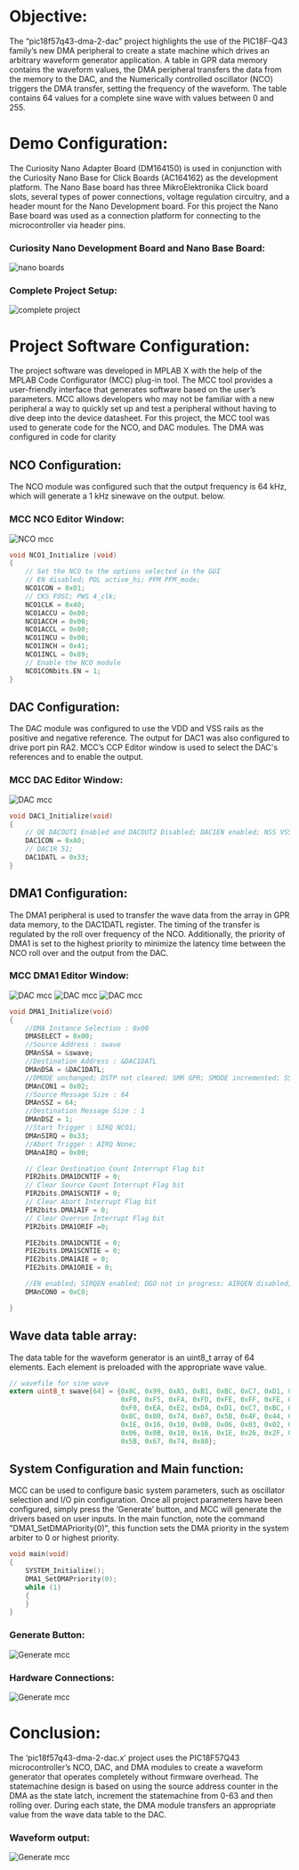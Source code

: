 # Objective:
The “pic18f57q43-dma-2-dac” project highlights the use of the PIC18F-Q43 family’s new DMA peripheral to create a state machine which drives an arbitrary waveform generator application. A table in GPR data memory contains the waveform values, the DMA peripheral transfers the data from the memory to the DAC, and the Numerically controlled oscillator (NCO) triggers the DMA transfer, setting the frequency of the waveform. The table contains 64 values for a complete sine wave with values between 0 and 255.

# Demo Configuration:
The Curiosity Nano Adapter Board (DM164150) is used in conjunction with the Curiosity Nano Base for Click Boards (AC164162) as the development platform. The Nano Base board has three MikroElektronika Click board slots, several types of power connections, voltage regulation circuitry, and a header mount for the Nano Development board. For this project the Nano Base board was used as a connection platform for connecting to the microcontroller via header pins.

### Curiosity Nano Development Board and Nano Base Board:
![nano boards](images/Nano.png)

### Complete Project Setup:
![complete project](images/connect.png)

# Project Software Configuration:
The project software was developed in MPLAB X with the help of the MPLAB Code Configurator (MCC) plug-in tool. The MCC tool provides a user-friendly interface that generates software based on the user’s parameters. MCC allows developers who may not be familiar with a new peripheral a way to quickly set up and test a peripheral without having to dive deep into the device datasheet. For this project, the MCC tool was used to generate code for the NCO, and DAC modules.  The DMA was configured in code for clarity

## NCO Configuration:
The NCO module was configured such that the output frequency is 64 kHz, which will generate a 1 kHz sinewave on the output. below.

### MCC NCO Editor Window:
![NCO mcc](images/pic18f57q43-dma-2-dac-nco.png)

```c
void NCO1_Initialize (void)
{
    // Set the NCO to the options selected in the GUI
    // EN disabled; POL active_hi; PFM PFM_mode;
    NCO1CON = 0x01;
    // CKS FOSC; PWS 4_clk;
    NCO1CLK = 0x40;
    NCO1ACCU = 0x00;
    NCO1ACCH = 0x00;
    NCO1ACCL = 0x00;
    NCO1INCU = 0x00;
    NCO1INCH = 0x41;
    NCO1INCL = 0x89;
    // Enable the NCO module
    NCO1CONbits.EN = 1;
}
```

## DAC Configuration:
The DAC module was configured to use the VDD and VSS rails as the positive and negative reference.  The output for DAC1 was also configured to drive port pin RA2. MCC’s CCP Editor window is used to select the DAC's references and to enable the output.

### MCC DAC Editor Window:
![DAC mcc](images/pic18f57q43-dma-2-dac-dac.png)

```c
void DAC1_Initialize(void)
{
    // OE DACOUT1 Enabled and DACOUT2 Disabled; DAC1EN enabled; NSS VSS; PSS VDD;
    DAC1CON = 0xA0;
    // DAC1R 51;
    DAC1DATL = 0x33;
}
```
## DMA1 Configuration:
The DMA1 peripheral is used to transfer the wave data from the array in GPR data memory, to the DAC1DATL register.  The timing of the transfer is regulated by the roll over frequency of the NCO.  Additionally, the priority of DMA1 is set to the highest priority to minimize the latency time between the NCO roll over and the output from the DAC.

### MCC DMA1 Editor Window:

![DAC mcc](images/dma1.png)
![DAC mcc](images/dma2.png)
![DAC mcc](images/dma3.png)
```c
void DMA1_Initialize(void)
{
    //DMA Instance Selection : 0x00
    DMASELECT = 0x00;
    //Source Address : swave
    DMAnSSA = &swave;
    //Destination Address : &DAC1DATL
    DMAnDSA = &DAC1DATL;
    //DMODE unchanged; DSTP not cleared; SMR GPR; SMODE incremented; SSTP not cleared;
    DMAnCON1 = 0x02;
    //Source Message Size : 64
    DMAnSSZ = 64;
    //Destination Message Size : 1
    DMAnDSZ = 1;
    //Start Trigger : SIRQ NCO1;
    DMAnSIRQ = 0x33;
    //Abort Trigger : AIRQ None;
    DMAnAIRQ = 0x00;

    // Clear Destination Count Interrupt Flag bit
    PIR2bits.DMA1DCNTIF = 0;
    // Clear Source Count Interrupt Flag bit
    PIR2bits.DMA1SCNTIF = 0;
    // Clear Abort Interrupt Flag bit
    PIR2bits.DMA1AIF = 0;
    // Clear Overrun Interrupt Flag bit
    PIR2bits.DMA1ORIF =0;

    PIE2bits.DMA1DCNTIE = 0;
    PIE2bits.DMA1SCNTIE = 0;
    PIE2bits.DMA1AIE = 0;
    PIE2bits.DMA1ORIE = 0;

    //EN enabled; SIRQEN enabled; DGO not in progress; AIRQEN disabled;
    DMAnCON0 = 0xC0;

}
```

## Wave data table array:
The data table for the waveform generator is an uint8_t array of 64 elements.  Each element is preloaded with the appropriate wave value.

```c
// wavefile for sine wave
extern uint8_t swave[64] = {0x8C, 0x99, 0xA5, 0xB1, 0xBC, 0xC7, 0xD1, 0xDA, 0xE2, 0xEA,
                            0xF0, 0xF5, 0xFA, 0xFD, 0xFE, 0xFF, 0xFE, 0xFD, 0xFA, 0xF5,
                            0xF0, 0xEA, 0xE2, 0xDA, 0xD1, 0xC7, 0xBC, 0xB1, 0xA5, 0x99,
                            0x8C, 0x80, 0x74, 0x67, 0x5B, 0x4F, 0x44, 0x39, 0x2F, 0x26,
                            0x1E, 0x16, 0x10, 0x0B, 0x06, 0x03, 0x02, 0x01, 0x02, 0x03,
                            0x06, 0x0B, 0x10, 0x16, 0x1E, 0x26, 0x2F, 0x39, 0x44, 0x4F,
                            0x5B, 0x67, 0x74, 0x80};
```

## System Configuration and Main function:
MCC can be used to configure basic system parameters, such as oscillator selection and I/O pin configuration.
Once all project parameters have been configured, simply press the ‘Generate’ button, and MCC will generate the drivers based on user inputs.
In the main function, note the command "DMA1_SetDMAPriority(0)", this function sets the DMA priority in the system arbiter to 0 or highest priority.  
```c
void main(void)
{
    SYSTEM_Initialize();
    DMA1_SetDMAPriority(0);
    while (1)
    {
    }
}
```


### Generate Button:
![Generate mcc](images/MCCGenerateButton.png)

### Hardware Connections:
![Generate mcc](images/connect.png)

# Conclusion:
The ‘pic18f57q43-dma-2-dac.x’ project uses the PIC18F57Q43 microcontroller’s NCO, DAC, and DMA modules to create a waveform generator that operates completely without firmware overhead.  The statemachine design is based on using the source address counter in the DMA as the state latch, increment the statemachine from 0-63 and then rolling over.  During each state, the DMA module transfers an appropriate value from the wave data table to the DAC.

### Waveform output:
![Generate mcc](images/waveform.png)
